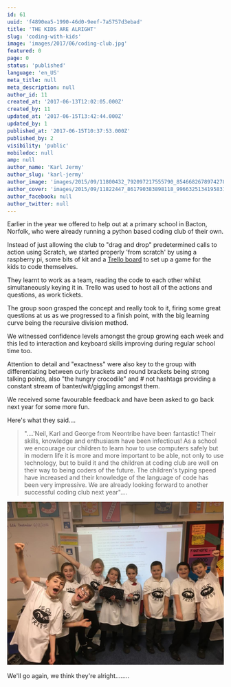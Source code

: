 ```yaml
---
id: 61
uuid: 'f4890ea5-1990-46d0-9eef-7a5757d3ebad'
title: 'THE KIDS ARE ALRIGHT'
slug: 'coding-with-kids'
image: 'images/2017/06/coding-club.jpg'
featured: 0
page: 0
status: 'published'
language: 'en_US'
meta_title: null
meta_description: null
author_id: 11
created_at: '2017-06-13T12:02:05.000Z'
created_by: 11
updated_at: '2017-06-15T13:42:44.000Z'
updated_by: 1
published_at: '2017-06-15T10:37:53.000Z'
published_by: 2
visibility: 'public'
mobiledoc: null
amp: null
author_name: 'Karl Jermy'
author_slug: 'karl-jermy'
author_image: 'images/2015/09/11800432_792097217555790_8546682678974278036_n.jpg'
author_cover: 'images/2015/09/11822447_861790383898118_996632513419583158_n.jpg'
author_facebook: null
author_twitter: null
---
```


Earlier in the year we offered to help out at a primary school in Bacton, Norfolk, who were already running a python based coding club of their own.

Instead of just allowing the club to "drag and drop" predetermined calls to action using Scratch, we started properly 'from scratch' by using a raspberry pi, some bits of kit and a [Trello board](https://trello.com/invite/b/l7JJOGH0/dc390ec2ab9c7686c899c658d315e0a2/computer-club) to set up a game for the kids to code themselves.

They learnt to work as a team, reading the code to each other whilst simultaneously keying it in. Trello was used to host all of the actions and questions, as work tickets.

The group soon grasped the concept and really took to it, firing some great questions at us as we progressed to a finish point, with the big learning curve being the recursive division method.

We witnessed confidence levels amongst the group growing each week and this led to interaction and keyboard skills improving during regular school time too.

Attention to detail and "exactness" were also key to the group with differentiating between curly brackets and round brackets being strong talking points, also "the hungry crocodile" and # not hashtags providing a constant stream of banter/wit/giggling amongst them.

We received some favourable feedback and have been asked to go back next year for some more fun.

Here's what they said....

> "....'Neil, Karl and George from Neontribe have been fantastic! Their skills, knowledge and enthusiasm have been infectious! As a school we encourage our children to learn how to use computers safely but in modern life it is more and more important to be able, not only to use technology, but to build it and the children at coding club are well on their way to being coders of the future. The children's typing speed have increased and their knowledge of the language of code has been very impressive. We are already looking forward to another successful coding club next year"....

![Bacton Primary School Pupils](images/2017/06/coding-club-1.jpg)

We'll go again, we think they're alright........
